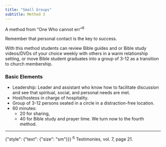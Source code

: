 ```yaml
---
title: "Small Groups"
subtitle: Method 3
---
```


A method from “One Who cannot err”<sup>6</sup>

Remember that personal contact is the key to success.

With this method students can review Bible guides and or Bible study videos/DVDs of your choice weekly with others in a warm relationship setting, or move Bible student graduates into a group of 3-12 as a transition to church membership.

### Basic Elements

- Leadership: Leader and assistant who know how to facilitate discussion and see that spiritual, social, and personal needs are met.
- Host/hostess in charge of hospitality.
- Group of 3-12 persons seated in a circle in a distraction-free location.
- 60 minutes:
  - 20 for sharing,
  - 40 for Bible study and prayer time. We turn now to the fourth method.

---

{"style": {"text": {"size": "sm"}}}
<sup>6</sup> Testimonies, vol. 7, page 21.